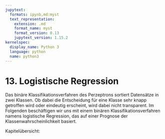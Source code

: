 ```yaml
---
jupytext:
  formats: ipynb,md:myst
  text_representation:
    extension: .md
    format_name: myst
    format_version: 0.13
    jupytext_version: 1.15.2
kernelspec:
  display_name: Python 3
  language: python
  name: python3
---
```


# 13. Logistische Regression

Das binäre Klassifikationsverfahren des Perzeptrons sortiert Datensätze in zwei
Klassen. Ob dabei die Entscheidung für eine Klasse sehr knapp getroffen wird
oder eindeutig erscheint, wird dabei nicht transparent. Im Folgenden
beschäftigen wir uns mit einem binären Klassifikationsverfahren namens
logistische Regression, das auf einer Prognose der Klassenwahrscheinlichkeit
basiert.

Kapitelübersicht:

```{tableofcontents}
```
